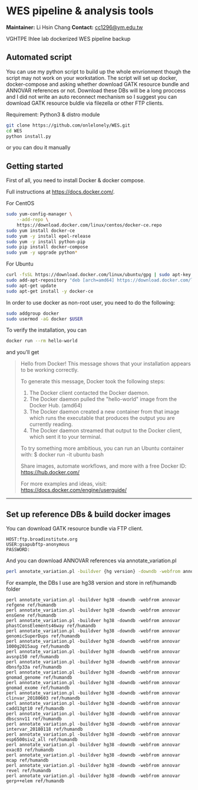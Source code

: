 WES pipeline & analysis tools
==================================

**Maintainer:** Li Hsin Chang
**Contact:** cc1296@ym.edu.tw

VGHTPE Ihlee lab dockerized WES pipeline backup

## Automated script
You can use my python script to build up the whole envrionment though the script may not work on your workstation.
The script will set up docker, docker-compose and asking whether download GATK resource bundle and ANNOVAR references or not.
Download these DBs will be a long proccess and I did not write an auto reconnect mechanism so I suggest you can download GATK resource buldle via filezella or other FTP clients.

Requirement:
Python3 & distro module

```bash
git clone https://github.com/onlelonely/WES.git
cd WES
python install.py
```

or you can dou it manually
## Getting started
First of all, you need to install Docker & docker compose.

Full instructions at https://docs.docker.com/.

For CentOS
```bash
sudo yum-config-manager \
    --add-repo \
    https://download.docker.com/linux/centos/docker-ce.repo
sudo yum install docker-ce
sudo yum -y install epel-release 
sudo yum -y install python-pip  
sudo pip install docker-compose 
sudo yum -y upgrade python* 
```
For Ubuntu
```bash
curl -fsSL https://download.docker.com/linux/ubuntu/gpg | sudo apt-key add -
sudo add-apt-repository "deb [arch=amd64] https://download.docker.com/linux/ubuntu $(lsb_release -cs) stable"
sudo apt-get update
sudo apt-get install -y docker-ce
```
In order to use docker as non-root user, you need to do the following:
```bash
sudo addgroup docker
sudo usermod -aG docker $USER
```
To verify the installation, you can 
```bash
docker run --rm hello-world
```
and you'll get
>Hello from Docker!
>This message shows that your installation appears to be working correctly.
>
>To generate this message, Docker took the following steps:
> 1. The Docker client contacted the Docker daemon.
> 2. The Docker daemon pulled the "hello-world" image from the Docker Hub.
>    (amd64)
> 3. The Docker daemon created a new container from that image which runs the
>    executable that produces the output you are currently reading.
> 4. The Docker daemon streamed that output to the Docker client, which sent it
>    to your terminal.
>
>To try something more ambitious, you can run an Ubuntu container with:
> $ docker run -it ubuntu bash
>
>Share images, automate workflows, and more with a free Docker ID:
> https://hub.docker.com/
>
>For more examples and ideas, visit:
> https://docs.docker.com/engine/userguide/

***
## Set up reference DBs & build docker images

You can download GATK resource bundle via FTP client.
```
HOST:ftp.broadinstitute.org
USER:gsapubftp-anonymous
PASSWORD:
```
And you can download ANNOVAR references via annotate_variation.pl
```bash
perl annotate_variation.pl -buildver {hg version} -downdb -webfrom annovar {db name} {path}
```
For example, the DBs I use are hg38 version and store in ref/humandb folder
```
perl annotate_variation.pl -buildver hg38 -downdb -webfrom annovar refgene ref/humandb
perl annotate_variation.pl -buildver hg38 -downdb -webfrom annovar ensGene ref/humandb
perl annotate_variation.pl -buildver hg38 -downdb -webfrom annovar phastConsElements46way ref/humandb
perl annotate_variation.pl -buildver hg38 -downdb -webfrom annovar genomicSuperDups ref/humandb
perl annotate_variation.pl -buildver hg38 -downdb -webfrom annovar 1000g2015aug ref/humandb
perl annotate_variation.pl -buildver hg38 -downdb -webfrom annovar avsnp150 ref/humandb
perl annotate_variation.pl -buildver hg38 -downdb -webfrom annovar dbnsfp33a ref/humandb
perl annotate_variation.pl -buildver hg38 -downdb -webfrom annovar gnomad_genome ref/humandb
perl annotate_variation.pl -buildver hg38 -downdb -webfrom annovar gnomad_exome ref/humandb
perl annotate_variation.pl -buildver hg38 -downdb -webfrom annovar clinvar_20180603 ref/humandb
perl annotate_variation.pl -buildver hg38 -downdb -webfrom annovar cadd13gt10 ref/humandb
perl annotate_variation.pl -buildver hg38 -downdb -webfrom annovar dbscsnv11 ref/humandb
perl annotate_variation.pl -buildver hg38 -downdb -webfrom annovar intervar_20180118 ref/humandb
perl annotate_variation.pl -buildver hg38 -downdb -webfrom annovar esp6500siv2_all ref/humandb
perl annotate_variation.pl -buildver hg38 -downdb -webfrom annovar exac03 ref/humandb
perl annotate_variation.pl -buildver hg38 -downdb -webfrom annovar mcap ref/humandb
perl annotate_variation.pl -buildver hg38 -downdb -webfrom annovar revel ref/humandb
perl annotate_variation.pl -buildver hg38 -downdb -webfrom annovar gerp++elem ref/humandb
```


